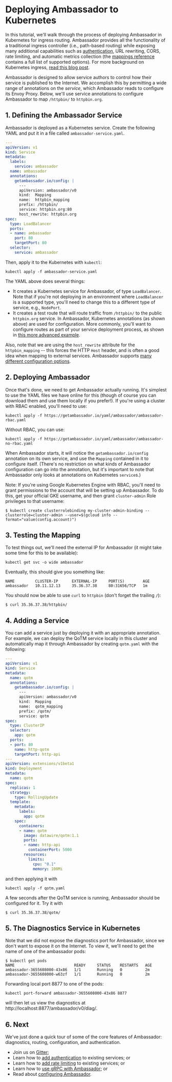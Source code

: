 # Deploying Ambassador to Kubernetes

In this tutorial, we'll walk through the process of deploying Ambassador in Kubernetes for ingress routing. Ambassador provides all the functionality of a traditional ingress controller (i.e., path-based routing) while exposing many additional capabilities such as [authentication](/user-guide/auth-tutorial), URL rewriting, CORS, rate limiting, and automatic metrics collection (the [mappings reference](/reference/mappings) contains a full list of supported options). For more background on Kubernetes ingress, [read this blog post](https://blog.getambassador.io/kubernetes-ingress-nodeport-load-balancers-and-ingress-controllers-6e29f1c44f2d).

Ambassador is designed to allow service authors to control how their service is published to the Internet. We accomplish this by permitting a wide range of annotations on the *service*, which Ambassador reads to configure its Envoy Proxy. Below, we'll use service annotations to configure Ambassador to map `/httpbin/` to `httpbin.org`.

## 1. Defining the Ambassador Service

Ambassador is deployed as a Kubernetes service. Create the following YAML and put it in a file called `ambassador-service.yaml`.

```yaml
---
apiVersion: v1
kind: Service
metadata:
  labels:
    service: ambassador
  name: ambassador
  annotations:
    getambassador.io/config: |
      ---
      apiVersion: ambassador/v0
      kind:  Mapping
      name:  httpbin_mapping
      prefix: /httpbin/
      service: httpbin.org:80
      host_rewrite: httpbin.org
spec:
  type: LoadBalancer
  ports:
  - name: ambassador
    port: 80
    targetPort: 80
  selector:
    service: ambassador
```

Then, apply it to the Kubernetes with `kubectl`:

```shell
kubectl apply -f ambassador-service.yaml
```

The YAML above does several things:

* It creates a Kubernetes service for Ambassador, of type `LoadBalancer`. Note that if you're not deploying in an environment where `LoadBalancer` is a supported type, you'll need to change this to a different type of service, e.g., `NodePort`.
* It creates a test route that will route traffic from `/httpbin/` to the public `httpbin.org` service. In Ambassador, Kubernetes annotations (as shown above) are used for configuration. More commonly, you'll want to configure routes as part of your service deployment process, as shown in [this more advanced example](https://www.datawire.io/faster/canary-workflow/).

Also, note that we are using the `host_rewrite` attribute for the `httpbin_mapping` -- this forces the HTTP `Host` header, and is often a good idea when mapping to external services. Ambassador supports [many different configuration options](/reference/configuration).

## 2. Deploying Ambassador

Once that's done, we need to get Ambassador actually running. It's simplest to use the YAML files we have online for this (though of course you can download them and use them locally if you prefer!). If you're using a cluster with RBAC enabled, you'll need to use:

```shell
kubectl apply -f https://getambassador.io/yaml/ambassador/ambassador-rbac.yaml
```

Without RBAC, you can use:

```shell
kubectl apply -f https://getambassador.io/yaml/ambassador/ambassador-no-rbac.yaml
```

When Ambassador starts, it will notice the `getambassador.io/config` annotation on its own service, and use the `Mapping` contained in it to configure itself. (There's no restriction on what kinds of Ambassador configuration can go into the annotation, but it's important to note that Ambassador only looks at annotations on Kubernetes `service`s.)

Note: If you're using Google Kubernetes Engine with RBAC, you'll need to grant permissions to the account that will be setting up Ambassador. To do this, get your official GKE username, and then grant `cluster-admin` Role privileges to that username:

```
$ kubectl create clusterrolebinding my-cluster-admin-binding --clusterrole=cluster-admin --user=$(gcloud info --format="value(config.account)")
```

## 3. Testing the Mapping

To test things out, we'll need the external IP for Ambassador (it might take some time for this to be available):

```shell
kubectl get svc -o wide ambassador
```

Eventually, this should give you something like:

```
NAME         CLUSTER-IP      EXTERNAL-IP     PORT(S)        AGE
ambassador   10.11.12.13     35.36.37.38     80:31656/TCP   1m
```

You should now be able to use `curl` to `httpbin` (don't forget the trailing `/`):

```shell
$ curl 35.36.37.38/httpbin/
```

## 4. Adding a Service

You can add a service just by deploying it with an appropriate annotation. For example, we can deploy the QoTM service locally in this cluster and automatically map it through Ambassador by creating `qotm.yaml` with the following:

```yaml
---
apiVersion: v1
kind: Service
metadata:
  name: qotm
  annotations:
    getambassador.io/config: |
      ---
      apiVersion: ambassador/v0
      kind:  Mapping
      name:  qotm_mapping
      prefix: /qotm/
      service: qotm
spec:
  type: ClusterIP
  selector:
    app: qotm
  ports:
  - port: 80
    name: http-qotm
    targetPort: http-api
---
apiVersion: extensions/v1beta1
kind: Deployment
metadata:
  name: qotm
spec:
  replicas: 1
  strategy:
    type: RollingUpdate
  template:
    metadata:
      labels:
        app: qotm
    spec:
      containers:
      - name: qotm
        image: datawire/qotm:1.1
        ports:
        - name: http-api
          containerPort: 5000
        resources:
          limits:
            cpu: "0.1"
            memory: 100Mi
```

and then applying it with

```
kubectl apply -f qotm.yaml
```

A few seconds after the QoTM service is running, Ambassador should be configured for it. Try it with

```shell
$ curl 35.36.37.38/qotm/
```

## 5. The Diagnostics Service in Kubernetes

Note that we did not expose the diagnostics port for Ambassador, since we don't want to expose it on the Internet. To view it, we'll need to get the name of one of the ambassador pods:

```
$ kubectl get pods
NAME                          READY     STATUS    RESTARTS   AGE
ambassador-3655608000-43x86   1/1       Running   0          2m
ambassador-3655608000-w63zf   1/1       Running   0          2m
```

Forwarding local port 8877 to one of the pods:

```
kubectl port-forward ambassador-3655608000-43x86 8877
```

will then let us view the diagnostics at http://localhost:8877/ambassador/v0/diag/.

## 6. Next

We've just done a quick tour of some of the core features of Ambassador: diagnostics, routing, configuration, and authentication.

- Join us on [Gitter](https://gitter.im/datawire/ambassador);
- Learn how to [add authentication](auth-tutorial.md) to existing services; or
- Learn how to [add rate limiting](rate-limiting-tutorial.md) to existing services; or
- Learn how to [use gRPC with Ambassador](/how-to/grpc.md); or
- Read about [configuring Ambassador](/reference/configuration.md).
